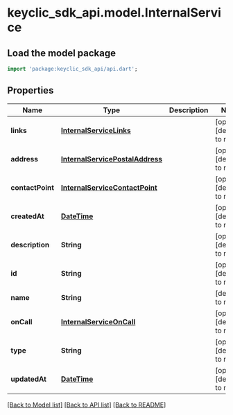 # keyclic_sdk_api.model.InternalService

## Load the model package
```dart
import 'package:keyclic_sdk_api/api.dart';
```

## Properties
Name | Type | Description | Notes
------------ | ------------- | ------------- | -------------
**links** | [**InternalServiceLinks**](InternalServiceLinks.md) |  | [optional] [default to null]
**address** | [**InternalServicePostalAddress**](InternalServicePostalAddress.md) |  | [optional] [default to null]
**contactPoint** | [**InternalServiceContactPoint**](InternalServiceContactPoint.md) |  | [optional] [default to null]
**createdAt** | [**DateTime**](DateTime.md) |  | [optional] [default to null]
**description** | **String** |  | [optional] [default to null]
**id** | **String** |  | [optional] [default to null]
**name** | **String** |  | [default to null]
**onCall** | [**InternalServiceOnCall**](InternalServiceOnCall.md) |  | [optional] [default to null]
**type** | **String** |  | [optional] [default to null]
**updatedAt** | [**DateTime**](DateTime.md) |  | [optional] [default to null]

[[Back to Model list]](../README.md#documentation-for-models) [[Back to API list]](../README.md#documentation-for-api-endpoints) [[Back to README]](../README.md)


